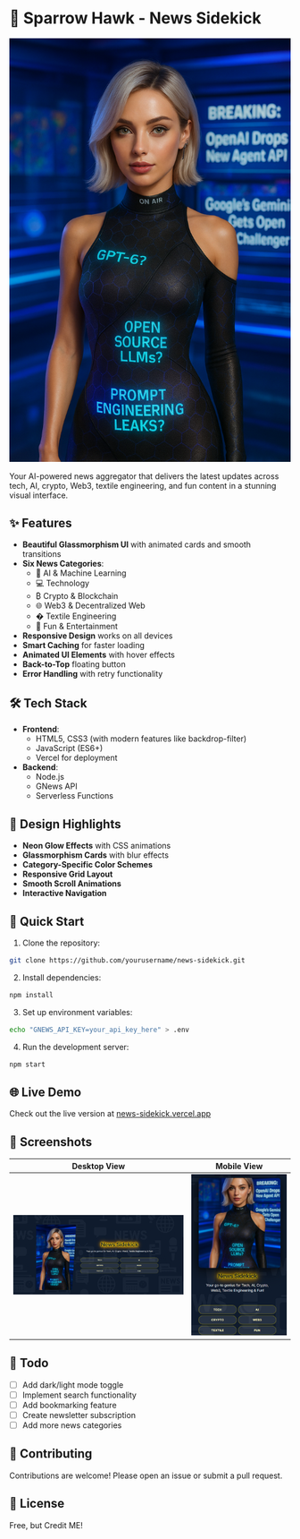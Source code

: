 # 🚀 Sparrow Hawk - News Sidekick

![Project Banner](images/sparrow-hawk.png)

Your AI-powered news aggregator that delivers the latest updates across tech, AI, crypto, Web3, textile engineering, and fun content in a stunning visual interface.

## ✨ Features

- **Beautiful Glassmorphism UI** with animated cards and smooth transitions
- **Six News Categories**:
  - 🤖 AI & Machine Learning
  - 💻 Technology
  - ₿ Crypto & Blockchain
  - 🌐 Web3 & Decentralized Web
  - � Textile Engineering
  - 🎉 Fun & Entertainment
- **Responsive Design** works on all devices
- **Smart Caching** for faster loading
- **Animated UI Elements** with hover effects
- **Back-to-Top** floating button
- **Error Handling** with retry functionality

## 🛠 Tech Stack

- **Frontend**: 
  - HTML5, CSS3 (with modern features like backdrop-filter)
  - JavaScript (ES6+)
  - Vercel for deployment
- **Backend**:
  - Node.js
  - GNews API
  - Serverless Functions

## 🎨 Design Highlights

- **Neon Glow Effects** with CSS animations
- **Glassmorphism Cards** with blur effects
- **Category-Specific Color Schemes**
- **Responsive Grid Layout**
- **Smooth Scroll Animations**
- **Interactive Navigation**

## 🚀 Quick Start

1. Clone the repository:
```bash
git clone https://github.com/yourusername/news-sidekick.git
```

2. Install dependencies:
```bash
npm install
```

3. Set up environment variables:
```bash
echo "GNEWS_API_KEY=your_api_key_here" > .env
```

4. Run the development server:
```bash
npm start
```

## 🌐 Live Demo

Check out the live version at [news-sidekick.vercel.app](https://news-sidekick.vercel.app)

## 📸 Screenshots

| Desktop View | Mobile View |
|--------------|-------------|
| ![Desktop](images/screenshot1.png) | ![Mobile](images/screenshot2.png) |

## 📝 Todo

- [ ] Add dark/light mode toggle
- [ ] Implement search functionality
- [ ] Add bookmarking feature
- [ ] Create newsletter subscription
- [ ] Add more news categories

## 🤝 Contributing

Contributions are welcome! Please open an issue or submit a pull request.

## 📜 License

Free, but Credit ME!
